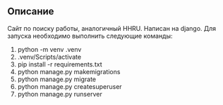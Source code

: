 ## Описание

Сайт по поиску работы, аналогичный HHRU. Написан на django. 
Для запуска необходимо выполнить следующие команды:

1) python -m venv .venv
2) .venv/Scripts/activate
3) pip install -r requirements.txt
4) python manage.py makemigrations
5) python manage.py migrate
6) python manage.py createsuperuser
7) python manage.py runserver
